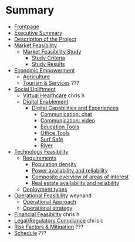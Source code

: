 # Summary

- [Frontpage](./readme.md)
- [Executive Summary](./executive_summary.md)
- [Description of the Project](./project_description.md)
- [Market Feasibility](./market_assessment_and_strategy.md)
  - [Market Feasibility Study](./market_feasibility.md)
    - [Study Criteria](./market_feasibility_criteria.md)
    - [Study Results](./market_feasibility_results.md)
- [Economic Empowerment](./economic_empowerment.md)
  - [Agriculture](./Agriculture/onepager.md)
  - [Tourism & Services]() ???
- [Social Upliftment](./social_impact.md)
  - [Virtual Healthcare]() chris h
  - [Digital Enablement]()
    - [Digital Capabilities and Experiences]()
      - [Communication: chat](./Capabilities/Communication_chat.md)
      - [Communication: video](./Capabilities/Communication_video.md)
      - [Education Tools](./Capabilities/Education.md)
      - [Office Tools](./Capabilities/Office_tools.md)
      - [Surf Safe](./Capabilities/Surf_safe.md)
      - [River](./Capabilities/river.md)
- [Technology Feasibility](./technology_considerations.md)
  - [Requirements](./technical_requirements.md)
    - [Population density](./requirements_population_density.md)
    - [Power availability and reliability](./requirements_power.md)
    - [Composite overview of areas of interest](./requirements_composite.md)
    - [Real estate availability and reliability](./realestate_options.md)
  - [Deployment types](./deployment_types.md)
- [Operational Feasibility]() weynand
  - [Operational Approach](./operational_feasibility.md)
  - [Operational strategy](./operational_strategy.md)
- [Financial Feasibility](./financial_feasibility.md) chris h
- [Legal/Regulatory Compliance](./legal_compliance.md) chris c
- [Risk Factors & Mitigation](./risk_factors.md) ???
- [Schedule](./schedule.md) ???


<!--
- [Intro](./intro.md)
- [Mission](./mission.md)
- [Purpose](purpose.md)
- [Architecture](architecture/architecture.md)
    - [Twins](architecture/twins.md)
    - [Planetary Network](architecture/planetary_network.md)
    - [FreeFlow Chain](architecture/ffchain.md)
- [Use Of Funds](use_of_funds.md)
    - [Milestone 1](ms1.md)
    - [Milestone 2](ms2.md)
    - [Milestone 3](ms3.md)
    - [License](license.md)
- [Benefit](benefit_devxdao.md)
- [Team](team/team.md) 
    - [Gava](team/gava.md) 
    - [Kristof](team/kristof.md)
- [Conclusion](conclusion.md)
- [V API](v/readme.md)
  - [Crypto](v/crypto.md)
  - [TFGrid](v/tfgrid.md)- 
  - [Core](v/twinactions.md) -->
